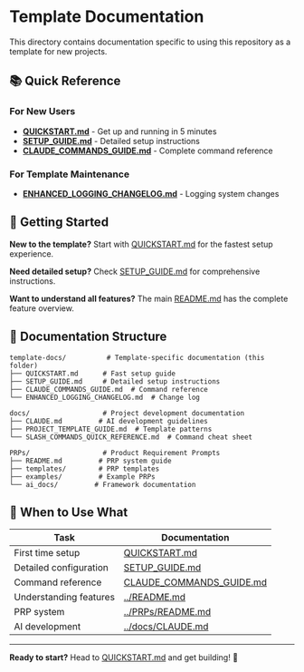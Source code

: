 # Template Documentation

This directory contains documentation specific to using this repository as a template for new projects.

## 📚 Quick Reference

### For New Users
- **[QUICKSTART.md](QUICKSTART.md)** - Get up and running in 5 minutes
- **[SETUP_GUIDE.md](SETUP_GUIDE.md)** - Detailed setup instructions
- **[CLAUDE_COMMANDS_GUIDE.md](CLAUDE_COMMANDS_GUIDE.md)** - Complete command reference

### For Template Maintenance
- **[ENHANCED_LOGGING_CHANGELOG.md](ENHANCED_LOGGING_CHANGELOG.md)** - Logging system changes

## 🚀 Getting Started

**New to the template?** Start with [QUICKSTART.md](QUICKSTART.md) for the fastest setup experience.

**Need detailed setup?** Check [SETUP_GUIDE.md](SETUP_GUIDE.md) for comprehensive instructions.

**Want to understand all features?** The main [README.md](../README.md) has the complete feature overview.

## 📁 Documentation Structure

```
template-docs/          # Template-specific documentation (this folder)
├── QUICKSTART.md      # Fast setup guide
├── SETUP_GUIDE.md     # Detailed setup instructions  
├── CLAUDE_COMMANDS_GUIDE.md  # Command reference
└── ENHANCED_LOGGING_CHANGELOG.md  # Change log

docs/                  # Project development documentation
├── CLAUDE.md         # AI development guidelines
├── PROJECT_TEMPLATE_GUIDE.md  # Template patterns
└── SLASH_COMMANDS_QUICK_REFERENCE.md  # Command cheat sheet

PRPs/                  # Product Requirement Prompts
├── README.md         # PRP system guide
├── templates/        # PRP templates
├── examples/         # Example PRPs
└── ai_docs/         # Framework documentation
```

## 🎯 When to Use What

| Task | Documentation |
|------|---------------|
| First time setup | [QUICKSTART.md](QUICKSTART.md) |
| Detailed configuration | [SETUP_GUIDE.md](SETUP_GUIDE.md) |
| Command reference | [CLAUDE_COMMANDS_GUIDE.md](CLAUDE_COMMANDS_GUIDE.md) |
| Understanding features | [../README.md](../README.md) |
| PRP system | [../PRPs/README.md](../PRPs/README.md) |
| AI development | [../docs/CLAUDE.md](../docs/CLAUDE.md) |

---

**Ready to start?** Head to [QUICKSTART.md](QUICKSTART.md) and get building! 🚀